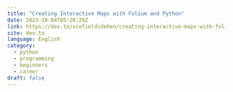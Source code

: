 ```yaml
---
title: "Creating Interactive Maps with Folium and Python"
date: 2023-10-04T05:28:29Z
link: https://dev.to/scofieldidehen/creating-interactive-maps-with-folium-and-python-1kj0?utm_medium=RSS&utm_source=news.12bit.vn
site: dev.to
language: English
category:
  - python
  - programming
  - beginners
  - career
draft: false
---
```

